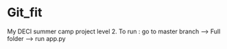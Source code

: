 # Git_fit
My DECI summer camp project level 2.
To run : go to master branch --> Full folder --> run app.py
